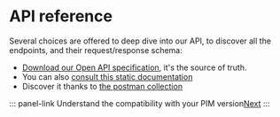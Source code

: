 # API reference

Several choices are offered to deep dive into our API, to discover all the endpoints, and their request/response schema:

- <a href="https://storage.googleapis.com/akecld-prd-sdk-aep-prd-api-assets/openapi_specification.yml" target="_blank">Download our Open API specification</a>, it's the source of truth.
- You can also <a href="https://storage.googleapis.com/akecld-prd-sdk-aep-prd-api-assets/openapi_specification.html" target="_blank">consult this static documentation</a>
- Discover it thanks to <a href="https://storage.googleapis.com/akecld-prd-sdk-aep-prd-api-assets/generated_postman_collection.json" target="_blank">the postman collection</a>



::: panel-link Understand the compatibility with your PIM version[Next](/px-insights/compatibility.html)
:::
